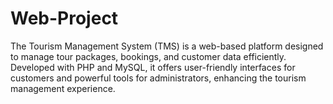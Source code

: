 # Web-Project
The Tourism Management System (TMS) is a web-based platform designed to manage tour packages, bookings, and customer data efficiently. Developed with PHP and MySQL, it offers user-friendly interfaces for customers and powerful tools for administrators, enhancing the tourism management experience.


